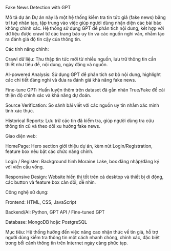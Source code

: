 Fake News Detection with GPT

Mô tả dự án
Dự án này là một hệ thống kiểm tra tin tức giả (fake news) bằng trí tuệ nhân tạo, tập trung vào việc giúp người dùng nhận diện các bài báo không chính xác. Hệ thống sử dụng GPT để phân tích nội dung, kết hợp với dữ liệu được crawl từ các trang báo uy tín và các nguồn nghi vấn, nhằm tạo ra đánh giá độ tin cậy của thông tin.

Các tính năng chính:

Crawl dữ liệu: Thu thập tin tức mới từ nhiều nguồn, lưu trữ thông tin cần thiết như tiêu đề, nội dung, ngày đăng và nguồn.

AI-powered Analysis: Sử dụng GPT để phân tích sơ bộ nội dung, highlight các chi tiết đáng nghi và đưa ra đánh giá khả năng fake news.

Fine-tune GPT: Huấn luyện thêm trên dataset đã gắn nhãn True/Fake để cải thiện độ chính xác và khả năng dự đoán.

Source Verification: So sánh bài viết với các nguồn uy tín nhằm xác minh tính xác thực.

Historical Reports: Lưu trữ các tin đã kiểm tra, giúp người dùng tra cứu thông tin cũ và theo dõi xu hướng fake news.

Giao diện web:

HomePage: Hero section giới thiệu dự án, kèm nút Login/Registration, feature box nêu bật các chức năng chính.

Login / Register: Background hình Moraine Lake, box đăng nhập/đăng ký với viền cầu vồng.

Responsive Design: Website hiển thị tốt trên cả desktop và thiết bị di động, các button và feature box cân đối, dễ nhìn.

Công nghệ sử dụng:

Frontend: HTML, CSS, JavaScript

Backend/AI: Python, GPT API / Fine-tuned GPT

Database: MongoDB hoặc PostgreSQL

Mục tiêu:
Hệ thống hướng đến việc nâng cao nhận thức về tin giả, hỗ trợ người dùng kiểm tra thông tin một cách nhanh chóng, chính xác, đặc biệt trong bối cảnh thông tin trên Internet ngày càng phức tạp.
